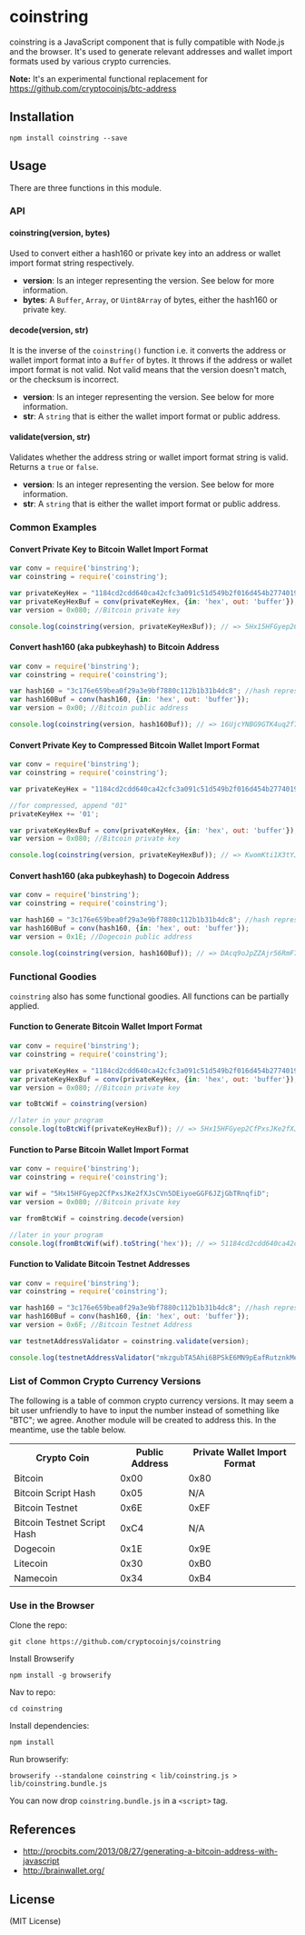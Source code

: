 coinstring
==========

coinstring is a JavaScript component that is fully compatible with Node.js and the browser. It's used to generate relevant addresses and wallet import formats used by various crypto currencies.

**Note:** It's an experimental functional replacement for https://github.com/cryptocoinjs/btc-address


Installation
------------

    npm install coinstring --save


Usage
-----

There are three functions in this module.

### API

#### coinstring(version, bytes)

Used to convert either a hash160 or private key into an address or wallet import format string respectively.

- **version**: Is an integer representing the version. See below for more information.
- **bytes**: A `Buffer`, `Array`, or `Uint8Array` of bytes, either the hash160 or private key.


#### decode(version, str)

It is the inverse of the `coinstring()` function i.e. it converts the address or wallet import format into a `Buffer` of bytes. It
throws if the address or wallet import format is not valid. Not valid means that the version doesn't match, or the checksum is
incorrect.

- **version**: Is an integer representing the version. See below for more information.
- **str**: A `string` that is either the wallet import format or public address.


#### validate(version, str)

Validates whether the address string or wallet import format string is valid. Returns a `true` or `false`.

- **version**: Is an integer representing the version. See below for more information.
- **str**: A `string` that is either the wallet import format or public address.



### Common Examples

#### Convert Private Key to Bitcoin Wallet Import Format

```js
var conv = require('binstring');
var coinstring = require('coinstring');

var privateKeyHex = "1184cd2cdd640ca42cfc3a091c51d549b2f016d454b2774019c2b2d2e08529fd";
var privateKeyHexBuf = conv(privateKeyHex, {in: 'hex', out: 'buffer'});
var version = 0x080; //Bitcoin private key

console.log(coinstring(version, privateKeyHexBuf)); // => 5Hx15HFGyep2CfPxsJKe2fXJsCVn5DEiyoeGGF6JZjGbTRnqfiD
```

#### Convert hash160 (aka pubkeyhash) to Bitcoin Address

```js
var conv = require('binstring');
var coinstring = require('coinstring');

var hash160 = "3c176e659bea0f29a3e9bf7880c112b1b31b4dc8"; //hash representing uncompressed
var hash160Buf = conv(hash160, {in: 'hex', out: 'buffer'});
var version = 0x00; //Bitcoin public address

console.log(coinstring(version, hash160Buf)); // => 16UjcYNBG9GTK4uq2f7yYEbuifqCzoLMGS
```

#### Convert Private Key to Compressed Bitcoin Wallet Import Format

```js
var conv = require('binstring');
var coinstring = require('coinstring');

var privateKeyHex = "1184cd2cdd640ca42cfc3a091c51d549b2f016d454b2774019c2b2d2e08529fd";

//for compressed, append "01"
privateKeyHex += '01';

var privateKeyHexBuf = conv(privateKeyHex, {in: 'hex', out: 'buffer'});
var version = 0x080; //Bitcoin private key

console.log(coinstring(version, privateKeyHexBuf)); // => KwomKti1X3tYJUUMb1TGSM2mrZk1wb1aHisUNHCQXTZq5auC2qc3
```

#### Convert hash160 (aka pubkeyhash) to Dogecoin Address

```js
var conv = require('binstring');
var coinstring = require('coinstring');

var hash160 = "3c176e659bea0f29a3e9bf7880c112b1b31b4dc8"; //hash representing uncompressed
var hash160Buf = conv(hash160, {in: 'hex', out: 'buffer'});
var version = 0x1E; //Dogecoin public address

console.log(coinstring(version, hash160Buf)); // => DAcq9oJpZZAjr56RmF7Y5zmWboZWQ4HAsW
```



### Functional Goodies

`coinstring` also has some functional goodies. All functions can be partially applied.

#### Function to Generate Bitcoin Wallet Import Format

```js
var conv = require('binstring');
var coinstring = require('coinstring');

var privateKeyHex = "1184cd2cdd640ca42cfc3a091c51d549b2f016d454b2774019c2b2d2e08529fd";
var privateKeyHexBuf = conv(privateKeyHex, {in: 'hex', out: 'buffer'});
var version = 0x080; //Bitcoin private key

var toBtcWif = coinstring(version)

//later in your program
console.log(toBtcWif(privateKeyHexBuf)); // => 5Hx15HFGyep2CfPxsJKe2fXJsCVn5DEiyoeGGF6JZjGbTRnqfiD
```

#### Function to Parse Bitcoin Wallet Import Format

```js
var conv = require('binstring');
var coinstring = require('coinstring');

var wif = "5Hx15HFGyep2CfPxsJKe2fXJsCVn5DEiyoeGGF6JZjGbTRnqfiD";
var version = 0x080; //Bitcoin private key

var fromBtcWif = coinstring.decode(version)

//later in your program
console.log(fromBtcWif(wif).toString('hex')); // => 51184cd2cdd640ca42cfc3a091c51d549b2f016d454b2774019c2b2d2e08529fd
```

#### Function to Validate Bitcoin Testnet Addresses

```js
var conv = require('binstring');
var coinstring = require('coinstring');

var hash160 = "3c176e659bea0f29a3e9bf7880c112b1b31b4dc8"; //hash representing uncompressed
var hash160Buf = conv(hash160, {in: 'hex', out: 'buffer'});
var version = 0x6F; //Bitcoin Testnet Address

var testnetAddressValidator = coinstring.validate(version);

console.log(testnetAddressValidator("mkzgubTA5Ahi6BPSkE6MN9pEafRutznkMe")) // => true
```


### List of Common Crypto Currency Versions

The following is a table of common crypto currency versions. It may seem a bit user unfriendly to have to input the number instead of something like "BTC"; we agree. Another module will be created to address this. In the meantime, use the table below.

<table>
<tr><th>Crypto Coin</th><th>Public Address</th><th>Private Wallet Import Format</th></tr>
<tr><td>Bitcoin</td><td> 0x00</td><td> 0x80</td></tr>
<tr><td>Bitcoin Script Hash</td><td> 0x05</td><td> N/A</td></tr>
<tr><td>Bitcoin Testnet</td><td> 0x6E</td><td> 0xEF</td></tr>
<tr><td>Bitcoin Testnet Script Hash</td><td> 0xC4</td><td> N/A</td></tr>
<tr><td>Dogecoin</td><td> 0x1E</td><td> 0x9E</td></tr>
<tr><td>Litecoin</td><td> 0x30</td><td> 0xB0</td></tr>
<tr><td>Namecoin</td><td> 0x34</td><td> 0xB4</td></tr>
</table>



### Use in the Browser

Clone the repo:

    git clone https://github.com/cryptocoinjs/coinstring

Install Browserify

    npm install -g browserify

Nav to repo:

    cd coinstring

Install dependencies:

    npm install

Run browserify:

    browserify --standalone coinstring < lib/coinstring.js > lib/coinstring.bundle.js

You can now drop `coinstring.bundle.js` in a `<script>` tag.



References
----------
- http://procbits.com/2013/08/27/generating-a-bitcoin-address-with-javascript
- http://brainwallet.org/



License
-------

(MIT License)


